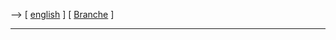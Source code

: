 \--\> \[ [ english](SarjiEn "wikilink") \] \[ [
Branche](SektorDe "wikilink") \]

------------------------------------------------------------------------
